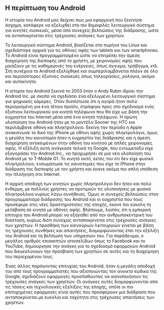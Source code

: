 Η περίπτωση του Android
-----------------------

Η ιστορία του Android μας δείχνει πως μια εφαρμογή που ξεκίνησε άσχημα,
κατάφερε να εξελιχθεί στο πιο δημοφιλές λειτουργικό σύστημα για κινητές
συσκευές, μέσα από συνεχείς βελτιώσεις της διάδρασης, ώστε να
ανταποκρίνεται στις τρέχουσες ανάγκες των χρηστών.

Το λειτουργικό σύστημα Android, βασίζεται στο πυρήνα του Linux και
σχεδιάστηκε αρχικά για τις οθόνες αφής των tablets και των smartphones.
Το Android είναι προγραμματισμένο ώστε να επιτρέπει την άμεση διαχείρηση
της διεπαφής από το χρήστη, με χειρονομίες αφής που μοιάζουν με τις
καθημερινές του ενέργειες, όπως άγγιγμα, τράβηγμα, κτλ. Στη συνέχεια το
Android εξελίχθηκε και συμπεριλαμβάνεται πλέον σε όλο και περισσότερες
έξυπνες συσκευές όπως τηλεοράσεις, ρολόγια, ακόμα και αυτοκίνητα.

Η ιστορία του Android ξεκινά το 2003 όταν ο Andy Rubin ιδρύει την
Android Inc. με σκοπό να σχεδιάσει ένα εξελιγμένο λειτουργικό σύστημα
για ψηφιακές κάμερες. Όταν διαπίστωσε ότι η αγορά ήταν πολύ περιορισμένη
για ένα τέτοιο προϊόν, στράφηκε προς στο σχεδιασμό ενός έξυπνου
λειτουργικού για κινητά τηλέφωνα που θα είχε ως βάση την ευχρηστία του
Internet μέσα από ένα κινητό τηλέφωνο. Η πρώτη υλοποίηση του Android
ήταν με το μοντέλο Sooner της HTC και περιλάμβανε οθόνη και
πληκτρολόγιο. Εκείνη την περίοδο η Apple ανακοίνωσε το δικό της iPhone
με οθόνη αφής χωρίς πληκτρολόγιο, όμως η μεγάλη του καινοτομία ήταν η
ευχρηστία της διάδρασης και η άμεση διαχείρηση αντικειμένων στην οθόνη
του κινητού με απλές χειρονομίες αφής. Η εξέλιξη αυτή ανάγκασε τελικά τη
Google, που εντωμεταξύ είχε εξαγοράσει την Android Inc., να προχωρήσει
σε μια νέα υλοποίηση του Android με το T-Mobile G1. Το κινητό αυτό,
εκτός του ότι δεν είχε φυσικό πληκτρολόγιο, ενσωμάτωσε τις καινοτομίες
που είχε το iPhone στην διάδραση της διεπαφής με τον χρήστη και έκανε
ακόμα πιο απλή υπόθεση την πλοήγηση στο Internet.

Η αρχική αποδοχή των κινητών χωρίς πληκτρολόγιο δεν ήταν και πολύ
ένθερμη, με πολλούς χρήστες να προτιμούν τις υλοποιήσεις με φυσικό
πληκτρολόγιο κυρίως λόγω συνήθειας. Όμως οι συνεχείς βελτιώσεις στον
προγραμματισμό διάδρασης του Android και οι ευχρηστία που τους προσέφερε
στις νέες δραστηριότητες της εποχής, έκανε πιο εύκολη τη μετάβαση σε
κινητά με οθόνες αφής. Βλέπουμε, λοιπόν, ότι η εμπορική επιτυχία του
Android μπορεί να εξηγηθεί από την ανθρωποκεντρική του διάσταση, κυρίως
διότι συνεχώς ανταποκρίνεται στις τρέχουσες ανάγκες των χρηστών. Η
προσθήκη των καινούριων λειτουργιών γίνεται με βάση τις τρέχουσες
συνθήκες και απαιτήσεις, διαμορφώνοντας έτσι την εξέλιξη του Android και
τη βελτίωση των υπηρεσιών του. Για παράδειγμα, ο μεγάλος αριθμός
επισκεπτών ιστοσελίδων όπως το Facebook και το YouTube, δημιούργησε την
ανάγκη για το σχεδιασμό εφαρμογών Android που διευκολύνουν την πρόσβαση
των χρηστών σε αυτές και τη διαχείρηση του περιεχομένου τους.

Ένας άλλος παράγοντας επιτυχίας του Android, ήταν η μεγάλη αποδοχή του
από τους προγραμματιστές που αξιοποιώντας τον ανοικτό κώδικα της Google,
σχεδιάζουν εφαρμογές προσπαθώντας να ικανοποιήσουν τις τρέχουσες ανάγκες
των χρηστών. Οι ανάγκες αυτές διαμορφώνονται από τις τάσεις και
τεχνολογικές εξελίξεις της εποχής, οπότε οι πιο επιτυχημένες εφαρμογές
είναι αυτές που προσφέρουν μια διάδραση που ανταποκρίνεται με ευκολία
και ταχύτητα στις τρέχουσες απαιτήσεις των χρηστών.
